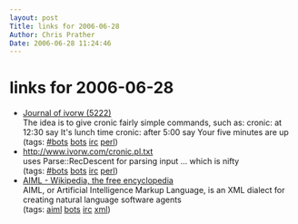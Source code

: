 ```yaml
---
layout: post
Title: links for 2006-06-28  
Author: Chris Prather
Date: 2006-06-28 11:24:46
---
```


# links for 2006-06-28
<ul class="delicious">
	<li>
		<div class="delicious-link"><a href="http://use.perl.org/~ivorw/journal/29880">Journal of ivorw (5222)</a></div>
		<div class="delicious-extended">The idea is to give cronic fairly simple commands, such as:
cronic: at 12:30 say It's lunch time
cronic: after 5:00 say Your five minutes are up</div>
		<div class="delicious-tags">(tags: <a href="http://del.icio.us/perigrin/#bots">#bots</a> <a href="http://del.icio.us/perigrin/bots">bots</a> <a href="http://del.icio.us/perigrin/irc">irc</a> <a href="http://del.icio.us/perigrin/perl">perl</a>)</div>
	</li>
	<li>
		<div class="delicious-link"><a href="http://www.ivorw.com/cronic.pl.txt">http://www.ivorw.com/cronic.pl.txt</a></div>
		<div class="delicious-extended">uses Parse::RecDescent for parsing input ... which is nifty</div>
		<div class="delicious-tags">(tags: <a href="http://del.icio.us/perigrin/#bots">#bots</a> <a href="http://del.icio.us/perigrin/bots">bots</a> <a href="http://del.icio.us/perigrin/irc">irc</a> <a href="http://del.icio.us/perigrin/perl">perl</a>)</div>
	</li>
	<li>
		<div class="delicious-link"><a href="http://en.wikipedia.org/wiki/AIML">AIML - Wikipedia, the free encyclopedia</a></div>
		<div class="delicious-extended">AIML, or Artificial Intelligence Markup Language, is an XML dialect for creating natural language software agents</div>
		<div class="delicious-tags">(tags: <a href="http://del.icio.us/perigrin/aiml">aiml</a> <a href="http://del.icio.us/perigrin/bots">bots</a> <a href="http://del.icio.us/perigrin/irc">irc</a> <a href="http://del.icio.us/perigrin/xml">xml</a>)</div>
	</li>
</ul>

